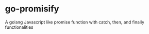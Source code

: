 # go-promisify
A golang Javascript like promise function with catch, then, and finally functionalities

